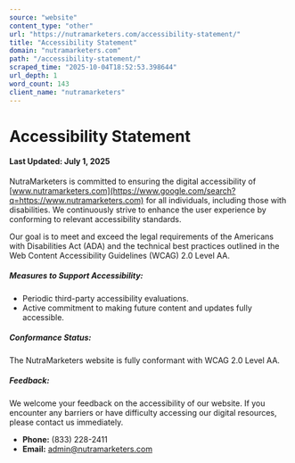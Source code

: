 ```yaml
---
source: "website"
content_type: "other"
url: "https://nutramarketers.com/accessibility-statement/"
title: "Accessibility Statement"
domain: "nutramarketers.com"
path: "/accessibility-statement/"
scraped_time: "2025-10-04T18:52:53.398644"
url_depth: 1
word_count: 143
client_name: "nutramarketers"
---
```


# Accessibility Statement

#### **Last Updated: July 1, 2025**

NutraMarketers is committed to ensuring the digital accessibility of [www.nutramarketers.com](https://www.google.com/search?q=https://www.nutramarketers.com) for all individuals, including those with disabilities. We continuously strive to enhance the user experience by conforming to relevant accessibility standards.

Our goal is to meet and exceed the legal requirements of the Americans with Disabilities Act (ADA) and the technical best practices outlined in the Web Content Accessibility Guidelines (WCAG) 2.0 Level AA.

##### **Measures to Support Accessibility:**

*   Periodic third-party accessibility evaluations.
*   Active commitment to making future content and updates fully accessible.

##### **Conformance Status:**

The NutraMarketers website is fully conformant with WCAG 2.0 Level AA.

##### **Feedback:**

We welcome your feedback on the accessibility of our website. If you encounter any barriers or have difficulty accessing our digital resources, please contact us immediately.

*   **Phone:** (833) 228-2411
*   **Email:** [admin@nutramarketers.com](mailto:admin@nutramarketers.com)